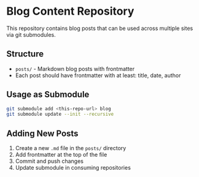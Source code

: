 # Blog Content Repository

This repository contains blog posts that can be used across multiple sites via git submodules.

## Structure

- `posts/` - Markdown blog posts with frontmatter
- Each post should have frontmatter with at least: title, date, author

## Usage as Submodule

```bash
git submodule add <this-repo-url> blog
git submodule update --init --recursive
```

## Adding New Posts

1. Create a new `.md` file in the `posts/` directory
2. Add frontmatter at the top of the file
3. Commit and push changes
4. Update submodule in consuming repositories